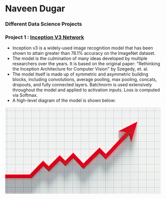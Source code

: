 # Naveen Dugar
### Different Data Science Projects

### Project 1 : [Inception V3 Network](https://cloud.google.com/tpu/docs/inception-v3-advanced)

- Inception v3 is a widely-used image recognition model that has been shown to attain greater than 78.1% accuracy on the ImageNet dataset.
- The model is the culmination of many ideas developed by multiple researchers over the years. It is based on the original paper: "Rethinking the Inception Architecture for Computer Vision" by Szegedy, et. al.
- The model itself is made up of symmetric and asymmetric building blocks, including convolutions, average pooling, max pooling, concats, dropouts, and fully connected layers. Batchnorm is used extensively throughout the model and applied to activation inputs. Loss is computed via Softmax.
- A high-level diagram of the model is shown below:


![](/images/istockphoto-1157569047-170667a.jpg)
